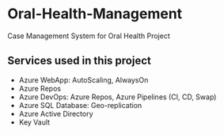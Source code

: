 # Oral-Health-Management
Case Management System for Oral Health Project

## Services used in this project
<ul>
  <li>Azure WebApp: AutoScaling, AlwaysOn</li>
  <li>Azure Repos</li>
  <li>Azure DevOps: Azure Repos, Azure Pipelines (CI, CD, Swap)</li>
  <li>Azure SQL Database: Geo-replication</li>
  <li>Azure Active Directory</li>
  <li>Key Vault</li>
</ul>
